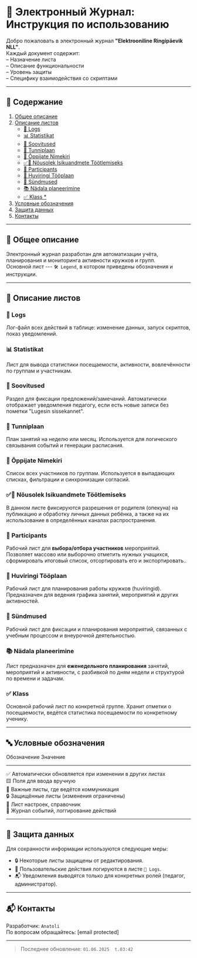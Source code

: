 # 📘 Электронный Журнал: Инструкция по использованию

Добро пожаловать в электронный журнал **"Elektrooniline Ringipäevik NLL"**.  
Каждый документ содержит:  
– Назначение листа  
– Описание функциональности  
– Уровень защиты  
– Специфику взаимодействия со скриптами

------------------------------------------------------------------------

## 📁 Содержание

1.  [Общее описание](#__01)
2.  [Описание листов](#__02)
    -   [📄 Logs](./logs.html)
    -   [📊 Statistikat](./statistikat.html)
    -   [📌 Soovitused](./soovitused.html)
    -   [📅 Tunniplaan](./tunniplaan.html)
    -   [🧑 Õppijate Nimekiri](./oppijate_nimekiri.html)
    -   [✅🧑 Nõusolek Isikuandmete Töötlemiseks](./klass.html)
    -   [🧾 Participants](./participants.html)
    -   [📘 Huviringi Tööplaan](./huviringi_tooplaan.html)
    -   [📙 Sündmused](./sundmused.html)
    -   [📚 Nädala planeerimine](./nadala_planeerimine.html)
    -   [✅ Klass \*](./klass.html)
3.  [Условные обозначения](#__03)
4.  [Защита данных](#__04)
5.  [Контакты](#__05)

------------------------------------------------------------------------

## 🧩 Общее описание

Электронный журнал разработан для автоматизации учёта, планирования и мониторинга активности кружков и групп.  
Основной лист --- `🛠️ Legend`, в котором приведены обозначения и инструкции.

------------------------------------------------------------------------

## 📑 Описание листов

### 📄 Logs
Лог-файл всех действий в таблице: изменение данных, запуск скриптов, показ уведомлений.

### 📊 Statistikat
Лист для вывода статистики посещаемости, активности, вовлечённости по группам и участникам.

### 📌 Soovitused
Раздел для фиксации предложений/замечаний. Автоматически отображает уведомления педагогу, если есть новые записи без пометки "Lugesin sissekannet".

### 📅 Tunniplaan
План занятий на неделю или месяц. Используется для логического связывания событий и генерации расписания.

### 🧑 Õppijate Nimekiri
Список всех участников по группам. Используется в выпадающих списках, фильтрации и синхронизации согласий.

### ✅🧑 Nõusolek Isikuandmete Töötlemiseks
В данном листе фиксируются разрешения от родителя (опекуна) на публикацию и обработку личных данных ребёнка, а также на их использование в определённых каналах распространения.

### 🧾 Participants
Рабочий лист для **выбора/отбора участников** мероприятий.  
Позволяет массово или выборочно отметить нужных учащихся, сформировать итоговый список, отсортировать его и экспортировать..

### 📘 Huviringi Tööplaan
Рабочий лист для планирования работы кружков (huviringid).  
Предназначен для ведения графика занятий, мероприятий и других активностей.

### 📙 Sündmused
Рабочий лист для фиксации и планирования мероприятий, связанных с учебным процессом и внеурочной деятельностью.

### 📚 Nädala planeerimine
Лист предназначен для **еженедельного планирования** занятий, мероприятий и активности, с разбивкой по дням недели и структурой по времени и задачам.

### ✅ Klass
Основной рабочий лист по конкретной группе. Хранит отметки о посещаемости, ведётся статистика посещаемости по конкретному ученику.

------------------------------------------------------------------------

## 🔤 Условные обозначения
  Обозначение   Значение
  ------------- ---------------------------------------------------------
  ✅            Автоматически обновляется при изменении в других листах  
  🟨            Поля для ввода вручную  
  📌            Важные листы, где ведётся коммуникация  
  🔒            Защищённые листы (изменения ограничены)  
  🧩            Лист настроек, справочник  
  📄            Журнал событий, логгирование действий  

------------------------------------------------------------------------

## 🔐 Защита данных
Для сохранности информации используются следующие меры:

-   🔒 Некоторые листы защищены от редактирования.  
-   🧑 Пользовательские действия логируются в листе `📄 Logs`.  
-   📬 Уведомления выводятся только для конкретных ролей (педагог,
    администратор).

------------------------------------------------------------------------

## 📬 Контакты  
Разработчик: `Anatoli`  
По вопросам обращайтесь:   [email protected] 

------------------------------------------------------------------------

> Последнее обновление: `01.06.2025  t.03:42`

 
